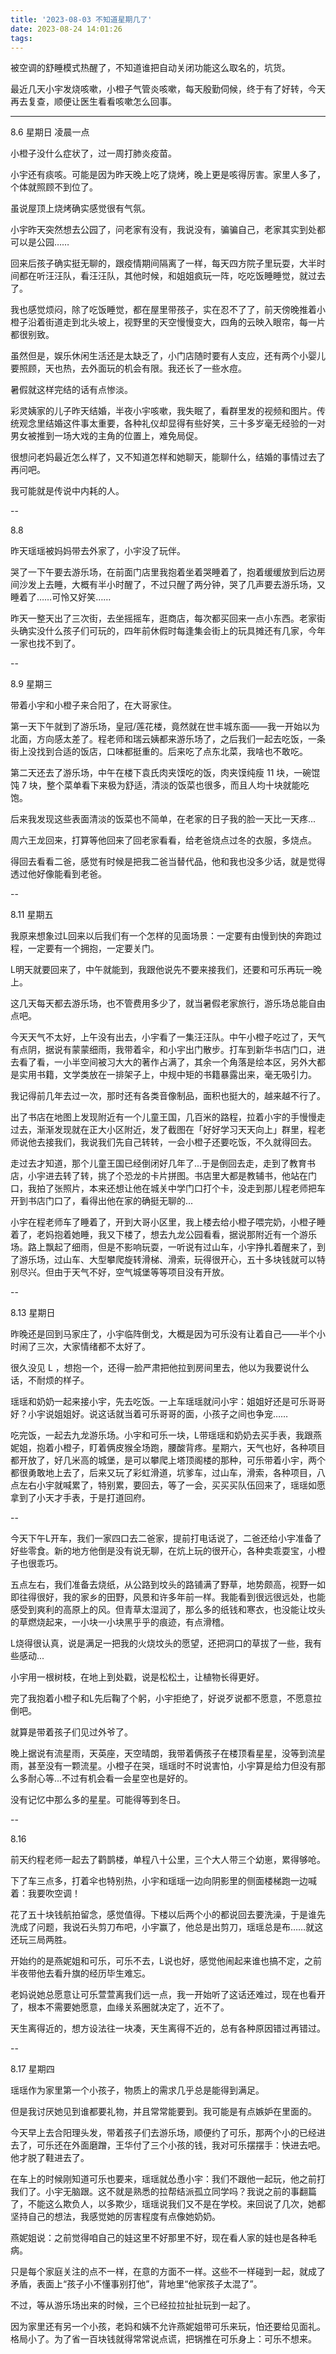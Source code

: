 ```yaml
---
title: '2023-08-03 不知道星期几了'
date: 2023-08-24 14:01:26
tags:
---
```


被空调的舒睡模式热醒了，不知道谁把自动关闭功能这么取名的，坑货。

最近几天小宇发烧咳嗽，小橙子气管炎咳嗽，每天殷勤伺候，终于有了好转，今天再去复查，顺便让医生看看咳嗽怎么回事。

---

8.6 星期日 凌晨一点

小橙子没什么症状了，过一周打肺炎疫苗。

小宇还有痰咳。可能是因为昨天晚上吃了烧烤，晚上更是咳得厉害。家里人多了，个体就照顾不到位了。

虽说屋顶上烧烤确实感觉很有气氛。

小宇昨天突然想去公园了，问老家有没有，我说没有，骗骗自己，老家其实到处都可以是公园……

回来后孩子确实挺无聊的，跟疫情期间隔离了一样，每天四方院子里玩耍，大半时间都在听汪汪队，看汪汪队，其他时候，和姐姐疯玩一阵，吃吃饭睡睡觉，就过去了。

我也感觉烦闷，除了吃饭睡觉，都在屋里带孩子，实在忍不了了，前天傍晚推着小橙子沿着街道走到北头坡上，视野里的天空慢慢变大，四角的云映入眼帘，每一片都很别致。

虽然但是，娱乐休闲生活还是太缺乏了，小门店随时要有人支应，还有两个小婴儿要照顾，天也热，去外面玩的机会有限。我还长了一些水痘。

暑假就这样完结的话有点惨淡。


彩灵姨家的儿子昨天结婚，半夜小宇咳嗽，我失眠了，看群里发的视频和图片。传统观念里结婚这件事太重要，各种礼仪却显得有些好笑，三十多岁毫无经验的一对男女被推到一场大戏的主角的位置上，难免局促。


很想问老妈最近怎么样了，又不知道怎样和她聊天，能聊什么，结婚的事情过去了再问吧。

我可能就是传说中内耗的人。


--

8.8

昨天瑶瑶被妈妈带去外家了，小宇没了玩伴。

哭了一下午要去游乐场，在前面门店里我抱着坐着哭睡着了，抱着缓缓放到后边房间沙发上去睡，大概有半小时醒了，不过只醒了两分钟，哭了几声要去游乐场，又睡着了……可怜又好笑……

昨天一整天出了三次街，去坐摇摇车，逛商店，每次都买回来一点小东西。老家街头确实没什么孩子们可玩的，四年前休假时每逢集会街上的玩具摊还有几家，今年一家也找不到了。


--

8.9 星期三

带着小宇和小橙子来合阳了，在大哥家住。

第一天下午就到了游乐场，皇冠/莲花楼，竟然就在世丰城东面——我一开始以为北面，方向感太差了。程老师和瑞云姨都来游乐场了，之后我们一起去吃饭，一条街上没找到合适的饭店，口味都挺重的。后来吃了点东北菜，我啥也不敢吃。

第二天还去了游乐场，中午在楼下袁氏肉夹馍吃的饭，肉夹馍纯瘦 11 块，一碗馄饨 7 块，整个菜单看下来极为舒适，清淡的饭菜也很多，而且人均十块就能吃饱。

后来我发现这些表面清淡的饭菜也不简单，在老家的日子我的脸一天比一天疼...

周六王龙回来，打算等他回来了回老家看看，给老爸烧点过冬的衣服，多烧点。

得回去看看二爸，感觉有时候是把我二爸当替代品，他和我也没多少话，就是觉得透过他好像能看到老爸。


--

8.11 星期五

我原来想象过L回来以后我们有一个怎样的见面场景：一定要有由慢到快的奔跑过程，一定要有一个拥抱，一定要关门。

L明天就要回来了，中午就能到，我跟他说先不要来接我们，还要和可乐再玩一晚上。

这几天每天都去游乐场，也不管费用多少了，就当暑假老家旅行，游乐场总能自由点吧。

今天天气不太好，上午没有出去，小宇看了一集汪汪队。中午小橙子吃过了，天气有点阴，据说有蒙蒙细雨，我带着伞，和小宇出门散步。打车到新华书店门口，进去看了看，一小半空间被习大大的著作占满了，其余一个角落是绘本区，另外大都是实用书籍，文学类放在一排架子上，中规中矩的书籍暴露出来，毫无吸引力。

我记得前几年去过一次，那时还有各类音像制品，面积也挺大的，越来越不行了。

出了书店在地图上发现附近有一个儿童王国，几百米的路程，拉着小宇的手慢慢走过去，渐渐发现就在正大小区附近，发了截图在「好好学习天天向上」群里，程老师说他去接我们，我说我们先自己转转，一会小橙子还要吃饭，不久就得回去。

走过去才知道，那个儿童王国已经倒闭好几年了...于是倒回去走，走到了教育书店，小宇进去转了转，挑了个恐龙的卡片拼图。书店里大都是教辅书，他站在门口，我拍了张照片，本来还想让他在城关中学门口打个卡，没走到那儿程老师把车开到书店门口了，看得出他在家的确挺无聊的...

小宇在程老师车了睡着了，开到大哥小区里，我上楼去给小橙子喂完奶，小橙子睡着了，老妈抱着她睡，我又下楼了，想去九龙公园看看，据说那附近有一个游乐场。路上飘起了细雨，但是不影响玩耍，一听说有过山车，小宇挣扎着醒来了，到了游乐场，过山车、大型攀爬旋转滑梯、滑索，玩得很开心，五十多块钱就可以特别尽兴。但由于天气不好，空气城堡等等项目没有开放。

--

8.13 星期日

昨晚还是回到马家庄了，小宇临阵倒戈，大概是因为可乐没有让着自己——半个小时闹了三次，大家情绪都不太好了。

很久没见 L ，想抱一个，还得一脸严肃把他拉到房间里去，他以为我要说什么话，不耐烦的样子。

瑶瑶和奶奶一起来接小宇，先去吃饭。一上车瑶瑶就问小宇：姐姐好还是可乐哥哥好？小宇说姐姐好。说这话就当着可乐哥哥的面，小孩子之间也争宠……

吃完饭，一起去九龙游乐场。小宇和可乐一块，L带瑶瑶和奶奶去买手表，我跟燕妮姐，抱着小橙子，盯着俩皮猴全场跑，腰酸背疼。星期六，天气也好，各种项目都开放了，好几米高的城堡，是可以攀爬上塔顶阁楼的那种，可乐带着小宇，两个都很勇敢地上去了，后来又玩了彩虹滑道，坑爹车，过山车，滑索，各种项目，八点左右小宇就喊累了，特别累，要回去，等了一会，买买买队伍回来了，瑶瑶如愿拿到了小天才手表，于是打道回府。

--

今天下午L开车，我们一家四口去二爸家，提前打电话说了，二爸还给小宇准备了好些零食。新的地方他倒是没有说无聊，在炕上玩的很开心，各种卖乖耍宝，小橙子也很乖巧。

五点左右，我们准备去烧纸，从公路到坟头的路铺满了野草，地势颇高，视野一如即往得很好，我的家乡的田野，风景和许多年前一样。我能看到很远很远处，也能感受到爽利的高原上的风。但青草太湿润了，那么多的纸钱和寒衣，也没能让坟头的草燃烧起来，一小块一小块黑乎乎的痕迹，有点滑稽。

L烧得很认真，说是满足一把我的火烧坟头的愿望，还把洞口的草拔了一些，我有些感动...

小宇用一根树枝，在地上到处戳，说是松松土，让植物长得更好。

完了我抱着小橙子和L先后鞠了个躬，小宇拒绝了，好说歹说都不愿意，不愿意拉倒吧。

就算是带着孩子们见过外爷了。

晚上据说有流星雨，天英座，天空晴朗，我带着俩孩子在楼顶看星星，没等到流星雨，甚至没有一颗流星。小橙子在哭，瑶瑶时不时说害怕，小宇算是给力但没有那么多耐心等...不过有机会看一会星空也是好的。

没有记忆中那么多的星星。可能得等到冬日。

--

8.16

前天约程老师一起去了鹳鹊楼，单程八十公里，三个大人带三个幼崽，累得够呛。

下了车三点多，打着伞也特别热，小宇和瑶瑶一边向阴影里的侧面楼梯跑一边喊着：我要吹空调！

花了五十块钱航拍留念，感觉值得。下楼以后两个小的都说回去要洗澡，于是谁先洗成了问题，我说石头剪刀布吧，小宇赢了，他总是出剪刀，瑶瑶总是布……就这还玩三局两胜。

开始约的是燕妮姐和可乐，可乐不去，L说也好，感觉他闹起来谁也搞不定，之前半夜带他去看升旗的经历毕生难忘。

老妈说她总愿意让可乐萱萱离我们远一点，我一开始听了这话还难过，现在也看开了，根本不需要她愿意，血缘关系圈就决定了，近不了。

天生离得近的，想方设法往一块凑，天生离得不近的，总有各种原因错过再错过。

--

8.17 星期四

瑶瑶作为家里第一个小孩子，物质上的需求几乎总是能得到满足。

但是我讨厌她见到谁都要礼物，并且常常能要到。我可能是有点嫉妒在里面的。

今天早上去合阳理头发，带着孩子们去游乐场，顺便约了可乐，那两个小的已经进去了，可乐还在外面磨蹭，王华付了三个小孩的钱，我对可乐摆摆手：快进去吧。他才脱了鞋进去了。

在车上的时候刚知道可乐也要来，瑶瑶就怂恿小宇：我们不跟他一起玩，他之前打我们了。小宇无脑跟。这不就是熟悉的拉帮结派孤立同学吗？我说之前的事翻篇了，不能这么欺负人，以多欺少，瑶瑶说我们又不是在学校。来回说了几次，她都坚持自己的想法，我感觉她的厉害程度有点像她奶奶。

燕妮姐说：之前觉得咱自己的娃这里不好那里不好，现在看人家的娃也是各种毛病。

只是每个家庭关注的点不一样，在意的方面不一样。这些不一样碰到一起，就成了矛盾，表面上“孩子小不懂事别打他”，背地里“他家孩子太混了”。

不过，等从游乐场出来的时候，三个已经拉拉扯扯玩到一起了。

因为家里还有另一个小孩，老妈和姨不允许燕妮姐带可乐来玩，怕还要给见面礼。格局小了。为了省一百块钱就得常常说点谎，把锅推在可乐身上：可乐不想来。



